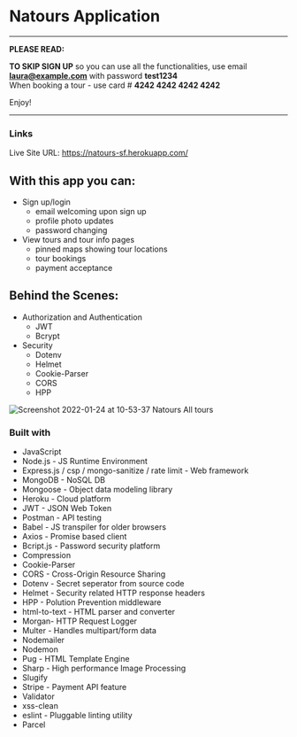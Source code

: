 # Natours Application

---
**PLEASE READ:**

<b>TO SKIP SIGN UP</b> so you can use all the functionalities, use email <b>laura@example.com</b> with password <b>test1234</b> <br />
When booking a tour - use card # <b>4242 4242 4242 4242</b>

Enjoy!

---

### Links
Live Site URL: https://natours-sf.herokuapp.com/

## With this app you can:

- Sign up/login
  -  email welcoming upon sign up
   -  profile photo updates
   -  password changing
-  View tours and tour info pages
    - pinned maps showing tour locations
    - tour bookings
    - payment acceptance

## Behind the Scenes:

- Authorization and Authentication
    - JWT
    - Bcrypt
- Security
    - Dotenv
    - Helmet
    - Cookie-Parser
    - CORS
    - HPP

![Screenshot 2022-01-24 at 10-53-37 Natours All tours](https://user-images.githubusercontent.com/82302032/150817071-dde916b9-6d52-4baa-a196-bdfd3ef1f603.png)

### Built with

- JavaScript
- Node.js - JS Runtime Environment
- Express.js / csp / mongo-sanitize / rate limit - Web framework
- MongoDB - NoSQL DB
- Mongoose - Object data modeling library
- Heroku - Cloud platform
- JWT - JSON Web Token
- Postman - API testing
- Babel - JS transpiler for older browsers
- Axios - Promise based client
- Bcript.js - Password security platform
- Compression
- Cookie-Parser
- CORS - Cross-Origin Resource Sharing
- Dotenv - Secret seperator from source code
- Helmet - Security related HTTP response headers
- HPP - Polution Prevention middleware
- html-to-text - HTML parser and converter
- Morgan- HTTP Request Logger
- Multer - Handles multipart/form data
- Nodemailer
- Nodemon
- Pug - HTML Template Engine
- Sharp - High performance Image Processing
- Slugify
- Stripe - Payment API feature
- Validator
- xss-clean
- eslint - Pluggable linting utility
- Parcel

